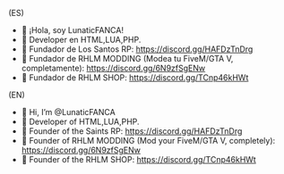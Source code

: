 (ES)
- 👋 ¡Hola, soy LunaticFANCA!
- 👀 Developer en HTML,LUA,PHP.
- 👑 Fundador de Los Santos RP: https://discord.gg/HAFDzTnDrg
- 🐌 Fundador de RHLM MODDING (Modea tu FiveM/GTA V, completamente): https://discord.gg/6N9zfSgENw
- 👑 Fundador de RHLM SHOP: https://discord.gg/TCnp46kHWt

(EN)
- 👋 Hi, I’m @LunaticFANCA
- 👀 Developer of HTML,LUA,PHP.
- 👑 Founder of the Saints RP: https://discord.gg/HAFDzTnDrg
- 🐌 Founder of RHLM MODDING (Mod your FiveM/GTA V, completely): https://discord.gg/6N9zfSgENw
- 👑 Founder of the RHLM SHOP: https://discord.gg/TCnp46kHWt

<!---
LunaticFANCA/LunaticFANCA is a ✨ special ✨ repository because its `README.md` (this file) appears on your GitHub profile.
You can click the Preview link to take a look at your changes.
--->
